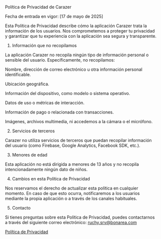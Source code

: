Política de Privacidad de Carazer

Fecha de entrada en vigor: [17 de mayo de 2025]

Esta Política de Privacidad describe cómo la aplicación Carazer trata la información de los usuarios. Nos comprometemos a proteger tu privacidad y garantizar que tu experiencia con la aplicación sea segura y transparente.

1. Información que no recopilamos

La aplicación Carazer no recopila ningún tipo de información personal o sensible del usuario. Específicamente, no recopilamos:

Nombre, dirección de correo electrónico u otra información personal identificable.

Ubicación geográfica.

Información del dispositivo, como modelo o sistema operativo.

Datos de uso o métricas de interacción.

Información de pago o relacionada con transacciones.

Imágenes, archivos multimedia, ni accedemos a la cámara o el micrófono.

2. Servicios de terceros

Carazer no utiliza servicios de terceros que puedan recopilar información del usuario (como Firebase, Google Analytics, Facebook SDK, etc.).

3. Menores de edad

Esta aplicación no está dirigida a menores de 13 años y no recopila intencionadamente ningún dato de niños.

4. Cambios en esta Política de Privacidad

Nos reservamos el derecho de actualizar esta política en cualquier momento. En caso de que esto ocurra, notificaremos a los usuarios mediante la propia aplicación o a través de los canales habituales.

5. Contacto

Si tienes preguntas sobre esta Política de Privacidad, puedes contactarnos a través del siguiente correo electrónico:
ruchy.srv@bonarea.com

<a href="/privacy/">Política de Privacidad</a>
